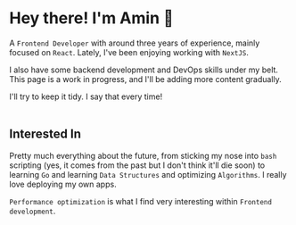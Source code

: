 # Hey there! I'm Amin 🙂
A `Frontend Developer` with around three years of experience, mainly focused on `React`. Lately, I've been enjoying working with `NextJS`.


I also have some backend development and DevOps skills under my belt. This page is a work in progress, and I'll be adding more content gradually. 


I'll try to keep it tidy. I say that every time!
<br>
<br>

## Interested In
Pretty much everything about the future, from sticking my nose into `bash` scripting (yes, it comes from the past but I don't think it'll die soon) to learning `Go` and learning `Data Structures` and optimizing `Algorithms`. I really love deploying my own apps.

`Performance optimization` is what I find very interesting within `Frontend development`.
